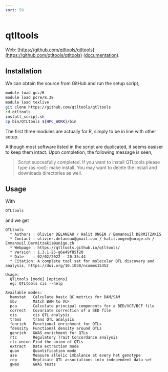 ```yaml
---
sort: 59
---
```


# qtltools

Web: [https://github.com/qtltools/qtltools](https://github.com/qtltools/qtltools) ([documentation](https://qtltools.github.io/qtltools/)).

## Installation

We can obtain the source from GitHub and run the setup script,

```bash
module load gcc/6
module load pcre/8.38
module load texlive
git clone https://github.com/qtltools/qtltools
cd qtltools
install_script.sh
cp bin/QTLtools ${HPC_WORK}/bin
```

The first three modules are actually for R, simply to be in line with other setup.

Although most software listed in the script are duplicated, it seems easiser to keep them intact. Upon completion, the following message is seen,

> Script succesfully completed. If you want to install QTLtools please type (as root): make install. You may want to delete the install and downloads directories as well.

## Usage

With

```bash
QTLtools
```

and we get

```
QTLtools
  * Authors : Olivier DELANEAU / Halit ONGEN / Emmanouil DERMITZAKIS
  * Contact : olivier.delaneau@gmail.com / halit.ongen@unige.ch / Emmanouil.Dermitzakis@unige.ch
  * Webpage : https://qtltools.github.io/qtltools/
  * Version : 1.3.1-25-g6e49f85f20
  * Date    : 02/02/2022 - 20:35:44
  * Citation: A complete tool set for molecular QTL discovery and analysis, https://doi.org/10.1038/ncomms15452

Usage:
  QTLtools [mode] [options]
  eg: QTLtools cis --help

Available modes:
  bamstat   Calculate basic QC metrics for BAM/SAM
  mbv       Match BAM to VCF
  pca       Calculate principal components for a BED/VCF/BCF file
  correct   Covariate correction of a BED file
  cis       cis QTL analysis
  trans     trans QTL analysis
  fenrich   Functional enrichment for QTLs
  fdensity  Functional density around QTLs
  genrich   GWAS enrichment for QTLs
  rtc       Regulatory Trait Concordance analysis
  rtc-union Find the union of QTLs
  extract   Data extraction mode
  quan      Quantification mode
  ase       Measure allelic imbalance at every het genotype
  rep       Replicate QTL associations into independent data set
  gwas      GWAS tests
```
